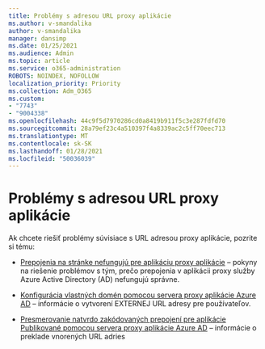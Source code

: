 ```yaml
---
title: Problémy s adresou URL proxy aplikácie
ms.author: v-smandalika
author: v-smandalika
manager: dansimp
ms.date: 01/25/2021
ms.audience: Admin
ms.topic: article
ms.service: o365-administration
ROBOTS: NOINDEX, NOFOLLOW
localization_priority: Priority
ms.collection: Adm_O365
ms.custom:
- "7743"
- "9004338"
ms.openlocfilehash: 44c9f5d7970286cd0a8419b911f5c3e287fdfd70
ms.sourcegitcommit: 28a79ef23c4a510397f4a8339ac2c5ff70eec713
ms.translationtype: MT
ms.contentlocale: sk-SK
ms.lasthandoff: 01/28/2021
ms.locfileid: "50036039"
---
```

# <a name="application-proxy-url-issues"></a>Problémy s adresou URL proxy aplikácie

Ak chcete riešiť problémy súvisiace s URL adresou proxy aplikácie, pozrite si tému:

- [Prepojenia na stránke nefungujú pre aplikáciu proxy aplikácie](https://docs.microsoft.com/azure/active-directory/manage-apps/application-proxy-page-links-broken-problem)  – pokyny na riešenie problémov s tým, prečo prepojenia v aplikácii proxy služby Azure Active Directory (AD) nefungujú správne.

- [Konfigurácia vlastných domén pomocou servera proxy aplikácie Azure AD](https://docs.microsoft.com/azure/active-directory/manage-apps/application-proxy-configure-custom-domain)  – informácie o vytvorení EXTERNEJ URL adresy pre používateľov.

- [Presmerovanie natvrdo zakódovaných prepojení pre aplikácie Publikované pomocou servera proxy aplikácie Azure AD](https://docs.microsoft.com/azure/active-directory/manage-apps/application-proxy-configure-hard-coded-link-translation)  – informácie o preklade vnorených URL adries

